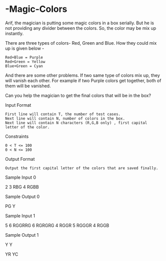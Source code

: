# -Magic-Colors
Arif, the magician is putting some magic colors in a box serially. But he is not providing any divider between the colors. So, the color may be mix up instantly.

There are three types of colors- Red, Green and Blue. How they could mix up is given below -

    Red+Blue = Purple
    Red+Green = Yellow
    Blue+Green = Cyan

And there are some other problems. If two same type of colors mix up, they will vanish each other. For example if two Purple colors get together, both of them will be vanished.

Can you help the magician to get the final colors that will be in the box?

Input Format

    First line will contain T, the number of test cases.
    Next line will contain N, number of colors in the box.
    Next line will contain N characters (R,G,B only) , first capital letter of the color.

Constraints

    0 < T <= 100
    0 < N <= 100

Output Format

    Output the first capital letter of the colors that are saved finally.

Sample Input 0

2
3
RBG
4
RGBB

Sample Output 0

PG
Y

Sample Input 1

5
6
RGGRRG
6
RGRGRG
4
RGGR
5
RGGGR
4
RGGB

Sample Output 1

Y
Y

YR
YC

